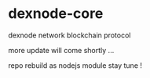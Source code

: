 # dexnode-core
dexnode network blockchain protocol

more update will come shortly ...

repo rebuild as nodejs module stay tune !
